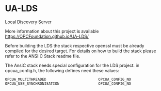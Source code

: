 # UA-LDS
Local Discovery Server

More information about this project is available https://OPCFoundation.github.io/UA-LDS/

Before building the LDS the stack respective openssl must be already compiled for the desired target.
For details on how to build the stack please refer to the ANSI C Stack readme file.

The AnsiC stack needs special configuration for the LDS project.
in opcua_config.h, the following defines need these values:

	OPCUA_MULTITHREADED                        OPCUA_CONFIG_NO
	OPCUA_USE_SYNCHRONISATION                  OPCUA_CONFIG_NO
